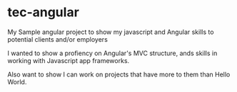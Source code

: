 tec-angular
===========

My Sample angular project to show my javascript and Angular skills to potential clients and/or employers

I wanted to show a profiency on Angular's MVC structure, ands skills in working with Javascript app frameworks.

Also want to show I can work on projects that have more to them than Hello World.
